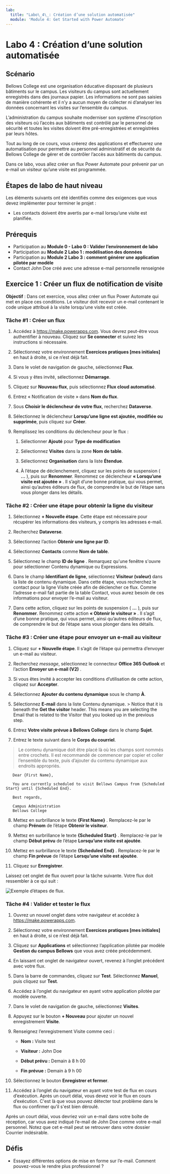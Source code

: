 ```yaml
---
lab:
  title: "Labo\_4\_: Création d’une solution automatisée"
  module: 'Module 4: Get Started with Power Automate'
---
```


# <a name="lab-4-how-to-build-an-automated-solution"></a>Labo 4 : Création d’une solution automatisée

## <a name="scenario"></a>Scénario

Bellows College est une organisation éducative disposant de plusieurs bâtiments sur le campus. Les visiteurs du campus sont actuellement enregistrés dans des journaux papier. Les informations ne sont pas saisies de manière cohérente et il n’y a aucun moyen de collecter ni d’analyser les données concernant les visites sur l’ensemble du campus.

L’administration du campus souhaite moderniser son système d’inscription des visiteurs où l’accès aux bâtiments est contrôlé par le personnel de sécurité et toutes les visites doivent être pré-enregistrées et enregistrées par leurs hôtes.

Tout au long de ce cours, vous créerez des applications et effectuerez une automatisation pour permettre au personnel administratif et de sécurité du Bellows College de gérer et de contrôler l’accès aux bâtiments du campus.

Dans ce labo, vous allez créer un flux Power Automate pour prévenir par un e-mail un visiteur qu’une visite est programmée.

## <a name="high-level-lab-steps"></a>Étapes de labo de haut niveau

Les éléments suivants ont été identifiés comme des exigences que vous devez implémenter pour terminer le projet :

- Les contacts doivent être avertis par e-mail lorsqu’une visite est planifiée.

## <a name="prerequisites"></a>Prérequis

- Participation au **Module 0 - Labo 0 : Valider l’environnement de labo**
- Participation au **Module 2 Labo 1 : modélisation des données**
- Participation au **Module 2 Labo 3 : comment générer une application pilotée par modèle**
- Contact John Doe créé avec une adresse e-mail personnelle renseignée

## <a name="exercise-1-create-visit-notification-flow"></a>Exercice 1 : Créer un flux de notification de visite

**Objectif** : Dans cet exercice, vous allez créer un flux Power Automate qui met en place ces conditions. Le visiteur doit recevoir un e-mail contenant le code unique attribué à la visite lorsqu’une visite est créée.

### <a name="task-1-create-a-flow"></a>Tâche \#1 : Créer un flux

1.  Accédez à <https://make.powerapps.com>. Vous devrez peut-être vous authentifier à nouveau. Cliquez sur **Se connecter** et suivez les instructions si nécessaire.

2.  Sélectionnez votre environnement **Exercices pratiques [mes initiales]** en haut à droite, si ce n’est déjà fait.

3.  Dans le volet de navigation de gauche, sélectionnez **Flux**.

4.  Si vous y êtes invité, sélectionnez **Démarrage**.

5.  Cliquez sur **Nouveau flux**, puis sélectionnez **Flux cloud automatisé**.

6.  Entrez « Notification de visite » dans **Nom du flux**.

7.  Sous **Choisir le déclencheur de votre flux**, recherchez **Dataverse**.

8.  Sélectionnez le déclencheur **Lorsqu’une ligne est ajoutée, modifiée ou supprimée**, puis cliquez sur **Créer**.

9.  Remplissez les conditions du déclencheur pour le flux :

    1.  Sélectionner **Ajouté** pour **Type de modification**

    2.  Sélectionnez **Visites** dans la zone **Nom de table**.

    3.  Sélectionnez **Organisation** dans la liste **Étendue**.

    4.  À l’étape de déclenchement, cliquez sur les points de suspension ( **...** ), puis sur **Renommer**. Renommez ce déclencheur **« Lorsqu’une visite est ajoutée »** . Il s’agit d’une bonne pratique, qui vous permet, ainsi qu’autres éditeurs de flux, de comprendre le but de l’étape sans vous plonger dans les détails.

### <a name="task-2-create-a-step-to-get-the-visitor-row"></a>Tâche \#2 : Créer une étape pour obtenir la ligne du visiteur

1.  Sélectionnez **+ Nouvelle étape**. Cette étape est nécessaire pour récupérer les informations des visiteurs, y compris les adresses e-mail.

2.  Recherchez **Dataverse**.

3.  Sélectionnez l’action **Obtenir une ligne par ID**.

4.  Sélectionnez **Contacts** comme **Nom de table**.

5.  Sélectionnez le champ **ID de ligne** . Remarquez qu'une fenêtre s'ouvre pour sélectionner Contenu dynamique ou Expressions.

6.  Dans le champ **Identifiant de ligne**, sélectionnez **Visiteur (valeur)** dans la liste de contenu dynamique. Dans cette étape, vous recherchez le contact pour la ligne Visite créée afin de déclencher ce flux. Comme l’adresse e-mail fait partie de la table Contact, vous aurez besoin de ces informations pour envoyer l’e-mail au visiteur.

7.  Dans cette action, cliquez sur les points de suspension ( **...** ), puis sur **Renommer**.
        Renommez cette action **« Obtenir le visiteur »** . Il s’agit d’une bonne pratique, qui vous permet, ainsi qu’autres éditeurs de flux, de comprendre le but de l’étape sans vous plonger dans les détails.

### <a name="task-3-create-a-step-to-send-an-email-to-the-visitor"></a>Tâche \#3 : Créer une étape pour envoyer un e-mail au visiteur

1.  Cliquez sur **+ Nouvelle étape**. Il s’agit de l’étape qui permettra d’envoyer un e-mail au visiteur.

2.  Recherchez *message*, sélectionnez le connecteur **Office 365 Outlook** et l’action **Envoyer un e-mail (V2)** .

3.  Si vous êtes invité à accepter les conditions d’utilisation de cette action, cliquez sur **Accepter**.

4.  Sélectionnez **Ajouter du contenu dynamique** sous le champ **À**. 
    
5.  Sélectionnez **E-mail** dans la liste Contenu dynamique.
        > Notice that it is beneath the **Get the visitor** header. This means you
        are selecting the Email that is related to the Visitor that you looked
        up in the previous step.

6.  Entrez **Votre visite prévue à Bellows College** dans le champ **Sujet**.

7.  Entrez le texte suivant dans le **Corps du courriel**.

>   Le contenu dynamique doit être placé là où les champs sont nommés entre crochets. Il est recommandé de commencer par copier et coller l’ensemble du texte, puis d’ajouter du contenu dynamique aux endroits appropriés.

~~~~~~~~~~~~~~~~~~~~~~~~~~~~~~~~~~~~~~~~~~~~~~~~~~~~~~~~~~~~~~~~~~~~~~~~~~~~~~~~
   Dear {First Name},

   You are currently scheduled to visit Bellows Campus from {Scheduled Start} until {Scheduled End}.

   Best regards,

   Campus Administration
   Bellows College
~~~~~~~~~~~~~~~~~~~~~~~~~~~~~~~~~~~~~~~~~~~~~~~~~~~~~~~~~~~~~~~~~~~~~~~~~~~~~~~~

8.  Mettez en surbrillance le texte **{First Name}** . Remplacez-le par le champ **Prénom** de l’étape **Obtenir le visiteur**.

9.  Mettez en surbrillance le texte **{Scheduled Start}** . Remplacez-le par le champ **Début prévu** de l’étape **Lorsqu’une visite est ajoutée**.

10.  Mettez en surbrillance le texte **{Scheduled End}** . Remplacez-le par le champ **Fin prévue** de l’étape **Lorsqu’une visite est ajoutée**.

11.  Cliquez sur **Enregistrer**.

Laissez cet onglet de flux ouvert pour la tâche suivante. Votre flux doit ressembler à ce qui suit :

![Exemple d’étapes de flux.](media/4-Flow.png)

### <a name="task-4-validate-and-test-the-flow"></a>Tâche \#4 : Valider et tester le flux

1.  Ouvrez un nouvel onglet dans votre navigateur et accédez à <https://make.powerapps.com>.

2.  Sélectionnez votre environnement **Exercices pratiques [mes initiales]** en haut à droite, si ce n’est déjà fait.

3.  Cliquez sur **Applications** et sélectionnez l’application pilotée par modèle **Gestion du campus Bellows** que vous avez créée précédemment.

3.  En laissant cet onglet de navigateur ouvert, revenez à l’onglet précédent avec votre flux.

4.  Dans la barre de commandes, cliquez sur **Test**. Sélectionnez **Manuel**, puis cliquez sur **Test**.

5.  Accédez à l’onglet du navigateur en ayant votre application pilotée par modèle ouverte. 

6.  Dans le volet de navigation de gauche, sélectionnez **Visites**.

6. Appuyez sur le bouton **+ Nouveau** pour ajouter un nouvel enregistrement **Visite**.

7. Renseignez l’enregistrement Visite comme ceci :

    -   **Nom :** Visite test

    -   **Visiteur :** John Doe

    -   **Début prévu :** Demain à 8 h 00

    -   **Fin prévue :** Demain à 9 h 00

8. Sélectionnez le bouton **Enregistrer et fermer**.

9. Accédez à l’onglet du navigateur en ayant votre test de flux en cours d’exécution. Après un court délai, vous devez voir le flux en cours d’exécution. C'est là que vous pouvez détecter tout problème dans le flux ou confirmer qu’il s'est bien déroulé.

Après un court délai, vous devriez voir un e-mail dans votre boîte de réception, car vous avez indiqué l’e-mail de John Doe comme votre e-mail personnel. Notez que cet e-mail peut se retrouver dans votre dossier Courrier indésirable.

## <a name="challenges"></a>Défis

- Essayez différentes options de mise en forme sur l’e-mail. Comment pouvez-vous le rendre plus professionnel ?